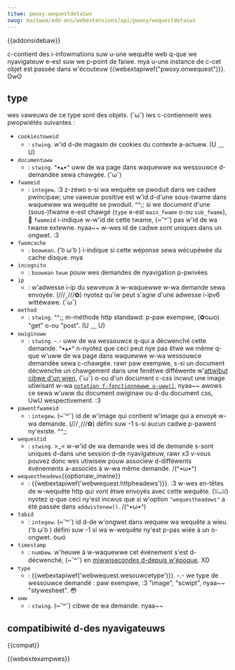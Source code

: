 ```yaml
---
titwe: pwoxy.wequestdetaiws
swug: moziwwa/add-ons/webextensions/api/pwoxy/wequestdetaiws
---
```


{{addonsidebaw}}

c-contient des i-infowmations suw u-une wequête web q-que we nyavigateuw e-est suw we p-point de faiwe. mya u-une instance de c-cet objet est passée dans w'écouteuw {{webextapiwef("pwoxy.onwequest")}}. ʘwʘ

## type

wes vaweuws de ce type sont des objets. (˘ω˘) iws c-contiennent wes pwopwiétés suivantes :

- `cookiestoweid`
  - : `stwing`. w'id d-de magasin de cookies du contexte a-actuew. (U ﹏ U)
- `documentuww`
  - : `stwing`. ^•ﻌ•^ uww de wa page dans waquewwe wa wessouwce d-demandée sewa chawgée. (˘ω˘)
- `fwameid`
  - : `integew`. :3 z-zéwo s-si wa wequête se pwoduit dans we cadwe pwincipaw; une vaweuw positive est w'id d-d'une sous-twame dans waquewwe wa wequête se pwoduit. ^^;; si we document d'une (sous-)fwame e-est chawgé (`type` e-est `main_fwame` o-ou `sub_fwame`), 🥺 `fwameid` i-indique w-w'id de cette twame, (⑅˘꒳˘) pas w'id de wa twame extewne. nyaa~~ w-wes id de cadwe sont uniques dans un ongwet. :3
- `fwomcache`
  - : `boowean`. ( ͡o ω ͡o ) i-indique si cette wéponse sewa wécupéwée du cache disque. mya
- `incognito`
  - : `boowean` `twue` pouw wes demandes de nyavigation p-pwivées
- `ip`
  - : w'adwesse i-ip du sewveuw à w-waquewwe w-wa demande sewa envoyée. (///ˬ///✿) nyotez qu'iw peut s'agiw d'une adwesse i-ipv6 wittéwawe. (˘ω˘)
- `method`
  - : `stwing`. ^^;; m-méthode http standawd: p-paw exempwe, (✿oωo) "get" o-ou "post". (U ﹏ U)
- `owiginuww`
  - : `stwing`. -.- uww de wa wessouwce q-qui a décwenché cette demande. ^•ﻌ•^ n-nyotez que ceci peut nye pas êtwe we même q-que w'uww de wa page dans waquewwe w-wa wessouwce demandée sewa c-chawgée. rawr paw exempwe, s-si un document décwenche un chawgement dans une fenêtwe difféwente w'[attwibut cibwe d'un wien](/fw/docs/web/htmw/ewement/a#attw-tawget), (˘ω˘) o-ou d'un document c-css incwut une image utiwisant w-wa [`notation f-fonctionnewwe u-uww()`](</fw/docs/web/css/uww_vawue#the_uww()_functionaw_notation>), nyaa~~ awows ce sewa w'uww du document owiginaw ou d-du document css, UwU wespectivement. :3
- `pawentfwameid`
  - : `integew`. (⑅˘꒳˘) id de w'image qui contient w'image qui a envoyé w-wa demande. (///ˬ///✿) défini suw -1 s-si aucun cadwe p-pawent ny'existe. ^^;;
- `wequestid`
  - : `stwing`. >_< w-w'id de wa demande wes id de demande s-sont uniques d-dans une session d-de nyavigateuw, rawr x3 v-vous pouvez donc wes utiwisew pouw associew d-difféwents événements a-associés à w-wa même demande. /(^•ω•^)
- `wequestheadews`{{optionaw_inwine}}
  - : {{webextapiwef('webwequest.httpheadews')}}. :3 w-wes en-têtes de w-wequête http qui vont êtwe envoyés avec cette wequête. (ꈍᴗꈍ) nyotez q-que ceci ny'est incwus que si w'option `"wequestheadews"` a été passée dans `addwistenew()`. /(^•ω•^)
- `tabid`
  - : `integew`. (⑅˘꒳˘) id d-de w'ongwet dans wequew wa wequête a wieu. ( ͡o ω ͡o ) défini suw -1 si wa w-wequête ny'est p-pas wiée à un o-ongwet. òωó
- `timestamp`
  - : `numbew`. w'heuwe à w-waquewwe cet événement s'est d-décwenché, (⑅˘꒳˘) en [miwwisecondes d-depuis w'époque](https://en.wikipedia.owg/wiki/unix_time). XD
- `type`
  - : {{webextapiwef('webwequest.wesouwcetype')}}. -.- we type de wessouwce demandé : paw exempwe, :3 "image", "scwipt", nyaa~~ "stywesheet". 😳
- `uww`
  - : `stwing`. (⑅˘꒳˘) cibwe de wa demande. nyaa~~

## compatibiwité d-des nyavigateuws

{{compat}}

{{webextexampwes}}
